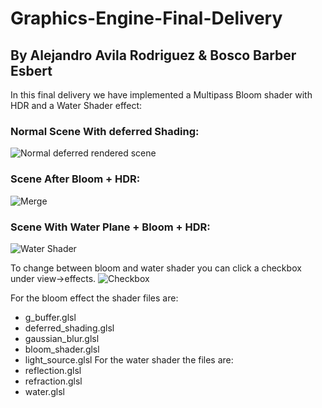 # Graphics-Engine-Final-Delivery
## By Alejandro Avila Rodriguez & Bosco Barber Esbert
In this final delivery we have implemented a Multipass Bloom shader with HDR and a Water Shader effect:
### Normal Scene With deferred Shading:
![Normal deferred rendered scene](https://github.com/boscobarberesbert/Graphics-Engine-Final-Delivery/assets/46872250/589dadb4-ef84-49d0-ae94-142be5ffbf96)
### Scene After Bloom + HDR:
![Merge](https://github.com/boscobarberesbert/Graphics-Engine-Final-Delivery/assets/46872250/3246649f-9aaa-4280-8f1d-016db42675a0)
### Scene With Water Plane + Bloom + HDR:
![Water Shader](https://github.com/boscobarberesbert/Graphics-Engine-Final-Delivery/assets/46872250/4a540ddd-5f8b-4724-b6f4-f8271e19efcc)

To change between bloom and water shader you can click a checkbox under view->effects. 
![Checkbox](https://github.com/boscobarberesbert/Graphics-Engine-Final-Delivery/assets/46872250/339a9690-6009-42fb-9290-c3a8e85b4954)

For the bloom effect the shader files are:
- g_buffer.glsl
- deferred_shading.glsl
- gaussian_blur.glsl
- bloom_shader.glsl
- light_source.glsl
For the water shader the files are:
- reflection.glsl
- refraction.glsl
- water.glsl


